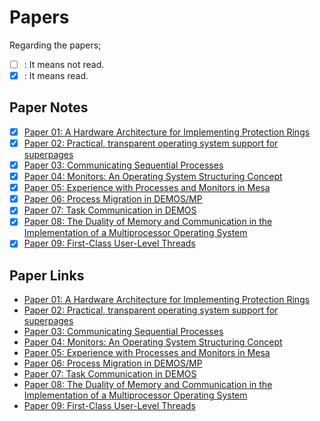 # Papers

Regarding the papers;
- [ ] : It means not read.
- [x] : It means read.

## Paper Notes
- [x] [Paper 01: A Hardware Architecture for Implementing Protection Rings](Paper_01.md)
- [x] [Paper 02: Practical, transparent operating system support for superpages](Paper_02.md)
- [x] [Paper 03: Communicating Sequential Processes](Paper_03.md)
- [x] [Paper 04: Monitors: An Operating System Structuring Concept](Paper_04.md)
- [x] [Paper 05: Experience with Processes and Monitors in Mesa](Paper_05.md)
- [x] [Paper 06: Process Migration in DEMOS/MP](Paper_06.md)
- [x] [Paper 07: Task Communication in DEMOS](Paper_07.md)
- [x] [Paper 08: The Duality of Memory and Communication in the Implementation of a Multiprocessor Operating System](Paper_08.md)
- [x] [Paper 09: First-Class User-Level Threads](Paper_09.md)

## Paper Links
- [Paper 01: A Hardware Architecture for Implementing Protection Rings](https://online.yildiz.edu.tr/upload/ytu/Evaluation/e949a2a6-e21e-4850-b620-2d1ac8325a9e.pdf)
- [Paper 02: Practical, transparent operating system support for superpages](https://web.stanford.edu/class/cs240/readings/navarro.pdf)
- [Paper 03: Communicating Sequential Processes](https://www.cs.cmu.edu/~crary/819-f09/Hoare78.pdf)
- [Paper 04: Monitors: An Operating System Structuring Concept](https://dl.acm.org/doi/pdf/10.1145/355620.361161)
- [Paper 05: Experience with Processes and Monitors in Mesa](https://people.eecs.berkeley.edu/~brewer/cs262/Mesa.pdf)
- [Paper 06: Process Migration in DEMOS/MP](https://dl.acm.org/doi/pdf/10.1145/773379.806619)
- [Paper 07: Task Communication in DEMOS](https://dl.acm.org/doi/pdf/10.1145/800214.806544)
- [Paper 08: The Duality of Memory and Communication in the Implementation of a Multiprocessor Operating System](https://dl.acm.org/doi/pdf/10.1145/37499.37507)
- [Paper 09: First-Class User-Level Threads](https://dl.acm.org/doi/pdf/10.1145/121132.344329)
